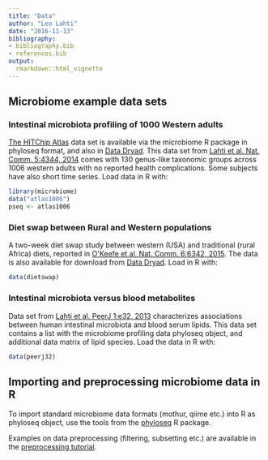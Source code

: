 ```yaml
---
title: "Data"
author: "Leo Lahti"
date: "2016-11-13"
bibliography: 
- bibliography.bib
- references.bib
output: 
  rmarkdown::html_vignette
---
```

<!--
  %\VignetteEngine{knitr::rmarkdown}
  %\VignetteIndexEntry{microbiome tutorial - data}
  %\usepackage[utf8]{inputenc}
  %\VignetteEncoding{UTF-8}  
-->


## Microbiome example data sets



### Intestinal microbiota profiling of 1000 Western adults

[The HITChip Atlas](Atlas.md) data set is available via the microbiome
R package in phyloseq format, and also in [Data
Dryad](http://doi.org/10.5061/dryad.pk75d). This data set from [Lahti
et al. Nat. Comm. 5:4344,
2014](http://www.nature.com/ncomms/2014/140708/ncomms5344/full/ncomms5344.html)
comes with 130 genus-like taxonomic groups across 1006 western adults
with no reported health complications. Some subjects have also short
time series. Load data in R with:


```r
library(microbiome)
data("atlas1006") 
pseq <- atlas1006
```


### Diet swap between Rural and Western populations

A two-week diet swap study between western (USA) and traditional
(rural Africa) diets, reported in [O'Keefe et al. Nat. Comm. 6:6342,
2015](http://dx.doi.org/10.1038/ncomms7342). The data is also
available for download from [Data
Dryad](http://dx.doi.org/10.5061/dryad.1mn1n). Load in R with:


```r
data(dietswap) 
```


### Intestinal microbiota versus blood metabolites

Data set from [Lahti et al. PeerJ 1:e32,
2013](https://peerj.com/articles/32/) characterizes associations
between human intestinal microbiota and blood serum lipids. This data
set contains a list with the microbiome profiling data phyloseq
object, and additional data matrix of lipid species. Load the data
in R with:


```r
data(peerj32)
```


## Importing and preprocessing microbiome data in R

To import standard microbiome data formats (mothur, qiime etc.) into R
as phyloseq object, use the tools from the
[phyloseq](http://joey711.github.io/phyloseq/import-data) R package.

Examples on data preprocessing (filtering, subsetting etc.) are
available in the [preprocessing tutorial](Preprocessing.md).




